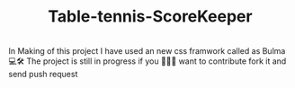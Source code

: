 
<div align="center">  <h1> Table-tennis-ScoreKeeper </h1> </div>
<br/>
In Making of this project I have used an new css framwork called as Bulma 💻🛠️ The project is still in progress if you 🤗🤗🤗 want to contribute fork it and send push request 
